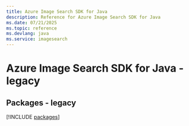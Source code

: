 ```yaml
---
title: Azure Image Search SDK for Java
description: Reference for Azure Image Search SDK for Java
ms.date: 07/21/2025
ms.topic: reference
ms.devlang: java
ms.service: imagesearch
---
```

# Azure Image Search SDK for Java - legacy
## Packages - legacy
[!INCLUDE [packages](image-search-index.md)]